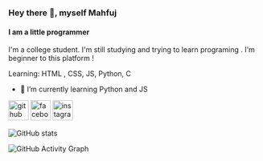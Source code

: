 ### Hey there 👋, myself Mahfuj
#### I am a little programmer
I'm a college student. I'm still studying and trying to learn programing . I'm beginner to this platform ! 

Learning:  HTML , CSS, JS, Python, C

- 🌱 I’m currently learning Python and JS 


[<img src='https://cdn.jsdelivr.net/npm/simple-icons@3.0.1/icons/github.svg' alt='github' height='40'>](https://github.com/knight0020)  [<img src='https://cdn.jsdelivr.net/npm/simple-icons@3.0.1/icons/facebook.svg' alt='facebook' height='40'>](https://www.facebook.com/mahfuj_hossain_1)  [<img src='https://cdn.jsdelivr.net/npm/simple-icons@3.0.1/icons/instagram.svg' alt='instagram' height='40'>](https://www.instagram.com/mah.fuj_/)  

![GitHub stats](https://github-readme-stats.vercel.app/api?username=knight0020&show_icons=true)  

![GitHub Activity Graph](https://activity-graph.herokuapp.com/graph?username=knight0020)  

